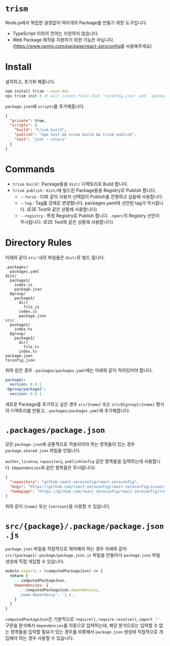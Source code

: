 # `trism`

Node.js에서 복잡한 설정없이 여러개의 Package를 만들기 위한 도구입니다.

- TypeScript 이외의 언어는 지원하지 않습니다.
- Web Package 제작을 지원하기 위한 기능은 아닙니다. (<https://www.npmjs.com/package/react-zeroconfig>를 사용해주세요) 

# Install

설치하고, 초기화 해줍니다.

```bash
npm install trism --save-dev
npx trism init # it will create files that `tsconfig.json` and `.packages/packages.yaml`
```

`package.json`에 `scripts`를 추가해줍니다.

```json
{
  "private": true,
  "scripts": {
    "build": "trism build",
    "publish": "npm test && trism build && trism publish",
    "test": "jest --colors"
  }
}
```

# Commands

- `trism build` : Package들을 `dist/` 디렉토리로 Build 합니다.
- `trism publish` : `dist/`에 빌드된 Package들을 Registry로 Publish 합니다.
    - `--force` : CI와 같이 사용자 선택없이 Publish를 진행하고 싶을때 사용합니다.
    - `--tag` : Tag를 강제로 변경합니다. packages.yaml에 선언된 tag가 무시됩니다. (E2E Test와 같은 상황에 사용합니다)
    - `--registry` : 특정 Registry로 Publish 합니다. `.npmrc`의 Registry 선언이 무시됩니다. (E2E Test와 같은 상황에 사용합니다)

# Directory Rules

아래와 같이 `src/` 내의 파일들은 `dist/`로 빌드 됩니다.

```
.packages/
  packages.yaml
dist/
  package1/
    index.js
    package.json
  @group/
    package2/
      dir/
        file.js
      index.js
      package.json
src/
  package1/
    index.ts
  @group/
    package2/
      dir/
        file.ts
      index.ts
package.json
tsconfig.json
```

위와 같은 경우 `.packages/packages.yaml`에는 아래와 같이 적혀있어야 합니다.

```yaml
package1:
  version: 0.0.1
'@group/package2':
  version: 0.0.1
```

새로운 Package를 추가하고 싶은 경우 `src/{name}` 또는 `src/@{group}/{name}` 형식의 디렉토리를 만들고, `.packages/packages.yaml`에 추가해줍니다.

# `.packages/package.json`

모든 `package.json`에 공통적으로 적용되어야 하는 항목들이 있는 경우 `package.shared.json` 파일을 만듭니다.

`author`, `license`, `repository`, `publishConfig` 같은 항목들을 입력하는데 사용합니다. (`dependencies`와 같은 항목들은 무시됩니다)

```json
{
  "repository": "github:react-zeroconfig/react-zeroconfig",
  "bugs": "https://github.com/react-zeroconfig/react-zeroconfig/issues",
  "homepage": "https://github.com/react-zeroconfig/react-zeroconfig/tree/master/src/{name}"
}
``` 

위와 같이 `{name}` 또는 `{version}`을 사용할 수 있습니다.

# `src/{package}/.package/package.json.js`

`package.json` 파일을 직접적으로 제어해야 하는 경우 아래와 같이 `src/{package}/.package/package.json.js` 파일을 만들어서 `package.json` 파일 생성에 직접 개입할 수 있습니다.

```js
module.exports = (computedPackageJson) => {
  return {
    ...computedPackageJson,
    dependencies: {
      ...computedPackageJson.dependencies,
      'some-dependency': '1.x',
    }
  }
}
```

`computedPackageJson`은 기본적으로 `require()`, `require.resolve()`, `import ''` 구문을 분석해서 `dependencies`를 자동으로 입력하는데, 해당 분석으로는 입력할 수 없는 항목들을 입력할 필요가 있는 경우를 비롯해서 `package.json` 생성에 직접적으로 개입해야 하는 경우 사용할 수 있습니다. 

